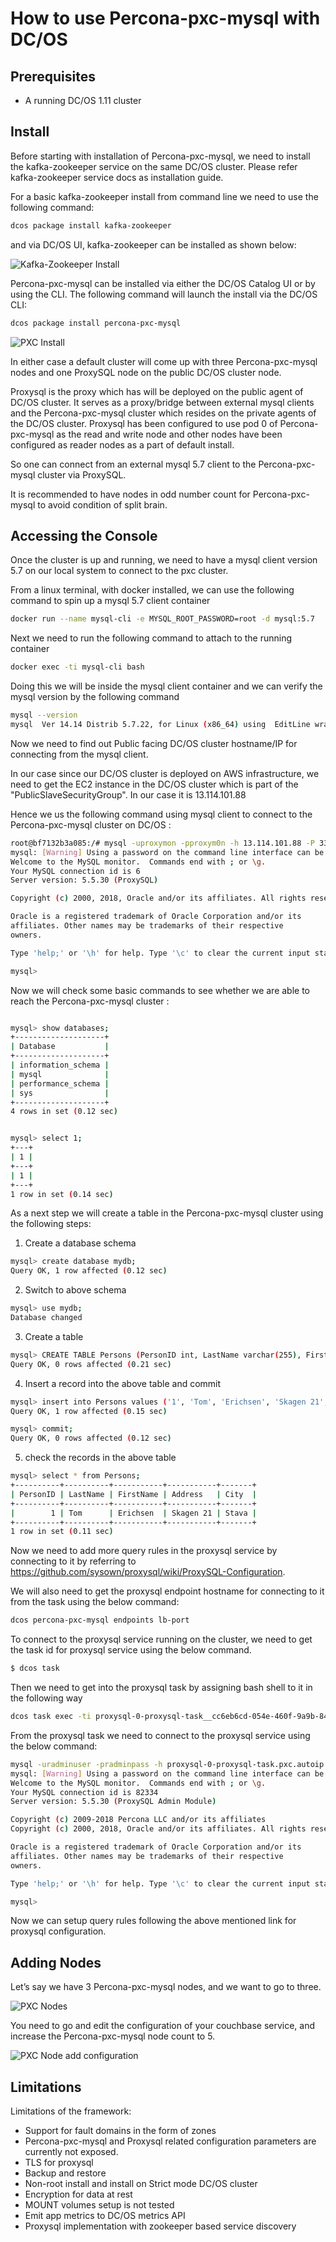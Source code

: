 # How to use Percona-pxc-mysql with DC/OS

## Prerequisites

* A running DC/OS 1.11 cluster

## Install

Before starting with installation of Percona-pxc-mysql, we need to install the kafka-zookeeper service on the same DC/OS cluster. Please refer kafka-zookeeper service docs as installation guide.

For a basic kafka-zookeeper install from command line we need to use the following command:

```bash
dcos package install kafka-zookeeper
```

and via DC/OS UI, kafka-zookeeper can be installed as shown below:

![Kafka-Zookeeper Install](img/kafka-zookeeper-ui-install.png)

Percona-pxc-mysql can be installed via either the DC/OS Catalog UI or by using the CLI. The following command will launch the install via the DC/OS CLI:

```bash
dcos package install percona-pxc-mysql
```

![PXC Install](img/pxc_install.png)

In either case a default cluster will come up with three Percona-pxc-mysql nodes and one ProxySQL node on the public DC/OS cluster node.

Proxysql is the proxy which has will be deployed on the public agent of DC/OS cluster.
It serves as a proxy/bridge between external mysql clients and the Percona-pxc-mysql cluster which resides on the private agents of the DC/OS cluster.
Proxysql has been configured to use pod 0 of Percona-pxc-mysql as the read and write node and other nodes have been configured as reader nodes as a part of default install. 

So one can connect from an external mysql 5.7 client to the Percona-pxc-mysql cluster via ProxySQL.

It is recommended to have nodes in odd number count for Percona-pxc-mysql to avoid condition of split brain.


## Accessing the Console

Once the cluster is up and running, we need to have a mysql client version 5.7 on our local system to connect to the pxc cluster.

From a linux terminal, with docker installed, we can use the following command to spin up a mysql 5.7 client container

```bash
docker run --name mysql-cli -e MYSQL_ROOT_PASSWORD=root -d mysql:5.7
```

Next we need to run the following command to attach to the running container 


```bash
docker exec -ti mysql-cli bash
```

Doing this we will be inside the mysql client container and we can verify the mysql version by the following command 

```bash
mysql --version
mysql  Ver 14.14 Distrib 5.7.22, for Linux (x86_64) using  EditLine wrapper
```

Now we need to find out Public facing DC/OS cluster hostname/IP for connecting from the mysql client.

In our case since our DC/OS cluster is deployed on AWS infrastructure, we need to get the EC2 instance in the DC/OS cluster which is part of the "PublicSlaveSecurityGroup". In our case it is 13.114.101.88

Hence we us the following command using mysql client to connect to the Percona-pxc-mysql cluster on DC/OS :

```bash
root@bf7132b3a085:/# mysql -uproxymon -pproxym0n -h 13.114.101.88 -P 3306
mysql: [Warning] Using a password on the command line interface can be insecure.
Welcome to the MySQL monitor.  Commands end with ; or \g.
Your MySQL connection id is 6
Server version: 5.5.30 (ProxySQL)

Copyright (c) 2000, 2018, Oracle and/or its affiliates. All rights reserved.

Oracle is a registered trademark of Oracle Corporation and/or its
affiliates. Other names may be trademarks of their respective
owners.

Type 'help;' or '\h' for help. Type '\c' to clear the current input statement.

mysql> 

```

Now we will check some basic commands to see whether we are able to reach the Percona-pxc-mysql cluster :

```bash

mysql> show databases;
+--------------------+
| Database           |
+--------------------+
| information_schema |
| mysql              |
| performance_schema |
| sys                |
+--------------------+
4 rows in set (0.12 sec)


mysql> select 1;
+---+
| 1 |
+---+
| 1 |
+---+
1 row in set (0.14 sec)

```

As a next step we will create a table in the Percona-pxc-mysql cluster using the following steps:

1. Create a database schema

```bash
mysql> create database mydb;
Query OK, 1 row affected (0.12 sec)

```
2. Switch to above schema

```bash
mysql> use mydb;
Database changed
```

3. Create a table

```bash
mysql> CREATE TABLE Persons (PersonID int, LastName varchar(255), FirstName varchar(255), Address varchar(255), City varchar(255), PRIMARY KEY(PersonID));
Query OK, 0 rows affected (0.21 sec)
```

4. Insert a record into the above table and commit

```bash
mysql> insert into Persons values ('1', 'Tom', 'Erichsen', 'Skagen 21', 'Stava');
Query OK, 1 row affected (0.15 sec)

mysql> commit;
Query OK, 0 rows affected (0.12 sec)
```
5. check the records in the above table

```bash
mysql> select * from Persons;
+----------+----------+-----------+-----------+-------+
| PersonID | LastName | FirstName | Address   | City  |
+----------+----------+-----------+-----------+-------+
|        1 | Tom      | Erichsen  | Skagen 21 | Stava |
+----------+----------+-----------+-----------+-------+
1 row in set (0.11 sec)
```


Now we need to add more query rules in the proxysql service by connecting to it by referring to https://github.com/sysown/proxysql/wiki/ProxySQL-Configuration.  

We will also need to get the proxysql endpoint hostname for connecting to it from the task using the below command:

```bash
dcos percona-pxc-mysql endpoints lb-port
```

To connect to the proxysql service running on the cluster, we need to get the  task id for proxysql service using the below command.

```bash
$ dcos task
```
Then we need to get into the proxysql task by assigning bash shell to it in the following way

```bash
dcos task exec -ti proxysql-0-proxysql-task__cc6eb6cd-054e-460f-9a9b-842bda3930a4 bash
```

From the proxysql task we need to connect to the proxysql service using the below command:

```bash
mysql -uradminuser -pradminpass -h proxysql-0-proxysql-task.pxc.autoip.dcos.thisdcos.directory -P 6032
mysql: [Warning] Using a password on the command line interface can be insecure.
Welcome to the MySQL monitor.  Commands end with ; or \g.
Your MySQL connection id is 82334
Server version: 5.5.30 (ProxySQL Admin Module)

Copyright (c) 2009-2018 Percona LLC and/or its affiliates
Copyright (c) 2000, 2018, Oracle and/or its affiliates. All rights reserved.

Oracle is a registered trademark of Oracle Corporation and/or its
affiliates. Other names may be trademarks of their respective
owners.

Type 'help;' or '\h' for help. Type '\c' to clear the current input statement.

mysql>     
```
Now we can setup query rules following the above mentioned link for proxysql configuration.



## Adding Nodes

Let’s say we have 3 Percona-pxc-mysql nodes, and we want to go to three.

![PXC Nodes](img/PXC_Nodes.png)

You need to go and edit the configuration of your couchbase service, and increase the Percona-pxc-mysql node count to 5.

![PXC Node add configuration](img/PXC_add_nodes.png)


## Limitations

Limitations of the framework:

* Support for fault domains in the form of zones
* Percona-pxc-mysql and Proxysql related configuration parameters are currently not exposed. 
* TLS for proxysql
* Backup and restore
* Non-root install and install on Strict mode DC/OS cluster
* Encryption for data at rest
* MOUNT volumes setup is not tested
* Emit app metrics to DC/OS metrics API
* Proxysql implementation with zookeeper based service discovery 

